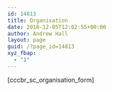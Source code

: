 ```yaml
---
id: 14813
title: Organisation
date: 2018-12-05T12:02:55+00:00
author: Andrew Hall
layout: page
guid: /?page_id=14813
xyz_fbap:
  - "1"
---
```

[cccbr\_sc\_organisation_form]
